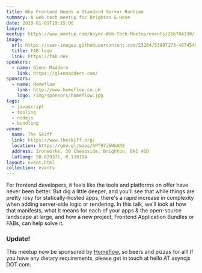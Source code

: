 ```yaml
---
title: Why Frontend Needs a Standard Server Runtime
summary: A web tech meetup for Brighton & Hove
date: 2020-01-09T19:15:00
lanyrd:
meetup: https://www.meetup.com/Async-Web-Tech-Meetup/events/266704330/
image:
  url: https://user-images.githubusercontent.com/23264/53997173-49745400-418f-11e9-87d0-60a9da6449e6.png
  title: FAB logo
  link: https://fab.dev
speakers:
  - name: Glenn Maddern
    link: https://glenmaddern.com/
sponsors:
  - name: Homeflow
    link: http://www.homeflow.co.uk
    logo: /img/sponsors/homeflow.jpg
tags:
  - javascript
  - tooling
  - nodejs
  - bundling
venue:
  name: The Skiff
  link: https://www.theskiff.org/
  location: https://goo.gl/maps/SPf97i5WkAR2
  address: Ironworks, 30 Cheapside, Brighton, BN1 4GD
  latlong: 50.829371,-0.138194
layout: event.html
collection: events
---
```


For frontend developers, it feels like the tools and platforms on offer have never been better. But dig a little deeper, and you'll see that while things are pretty rosy for statically-hosted apps, there's a rapid increase in complexity when adding server-side logic or rendering. In this talk, we'll look at how that manifests, what it means for each of your apps & the open-source landscape at large, and how a new project, Frontend Application Bundles or FABs, can help solve it.

### Update!

This meetup now be sponsored by [Homeflow](https://www.homeflow.co.uk/), so beers and pizzas for all! If you have any dietary requirements, please get in touch at hello AT asyncjs DOT com.
